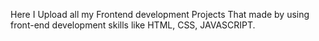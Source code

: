 Here I Upload all my Frontend development Projects That made by using front-end development skills like HTML, CSS, JAVASCRIPT. 
